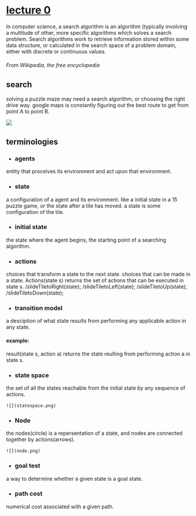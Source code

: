 # [lecture 0](../README.md)

In computer science, a search algorithm is an algorithm (typically involving a multitude of other, more specific algorithms which solves a search problem. Search algorithms work to retrieve information stored within some data structure, or calculated in the search space of a problem domain, either with discrete or continuous values.

###### From Wikipedia, the free encyclopedia

## search
solving a puzzle maze may need a search algorithm,
or choosing the right drive way. google maps is constantly figuring out the best route to get from point A to point B.

![](https://tse4-mm.cn.bing.net/th/id/OIP-C.W2bxe0rHQepnS4TDMml8BAHaFj?w=222&h=180&c=7&o=5&pid=1.7)

## terminologies

* ### agents
entity that proceives its environment
and act upon that environment.
* ### state
a configuration of a agent and its environment. like a initial state in a 15 puzzle game, or the state after a tile has moved. a state is some configuration of the tile.
* ### initial state
the state where the agent begins, the starting point of a searching algorithm.

* ### actions
choices that transform a state to the next state. choices that can be made in a state. Actions(state s) returns the set of actions that can be executed in state s.
    /slideTiletoRight(state);
    /slideTiletoLeft(state);
    /slideTiletoUp(state);
    /slideTiletoDown(state);

* ### transition model
a desciption of what state results from performing any applicable action in any state.
#### example:
result(state s, action a) returns the state reulting from performing action a in state s.

* ### state space
the set of all the states reachable from the initial state by any sequence of actions.

    ![](statespace.png)

* ### Node
the nodes(circle) is a repersentation of a state, and nodes are connected together by actions(arrows).

    ![](node.png)

* ### goal test
a way to determine whether a given state is a goal state.

* ### path cost
numerical cost associated with a given path. 
